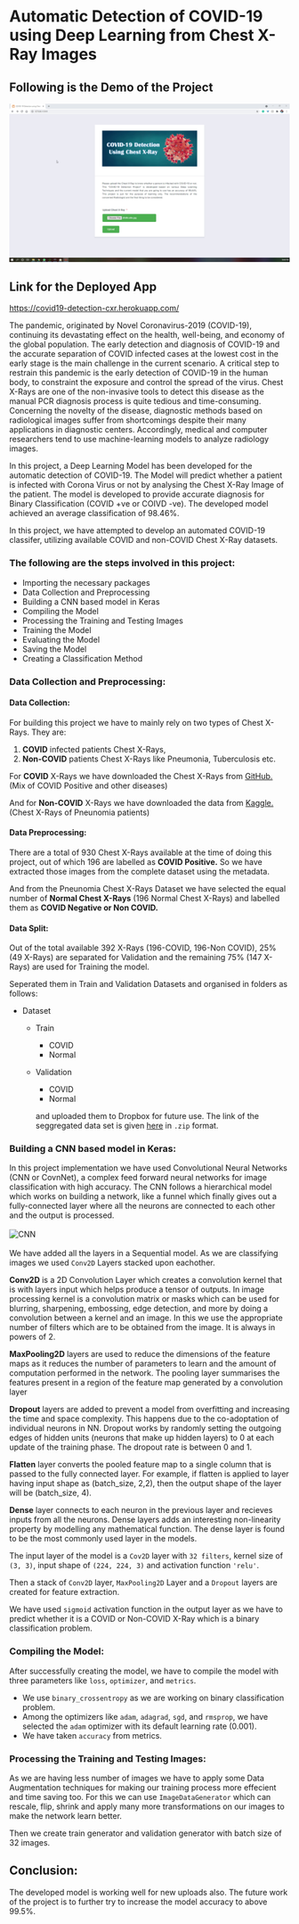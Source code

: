 
# Automatic Detection of COVID-19 using Deep Learning from Chest X-Ray Images

## Following is the Demo of the Project
[![Project Demo Video](templates/Demo.png)](https://youtu.be/dp3LSP3BTmA)

## Link for the Deployed App
https://covid19-detection-cxr.herokuapp.com/

The pandemic, originated by Novel Coronavirus-2019 (COVID-19), continuing its devastating effect on the health, well-being, and economy of the global population. The early detection and diagnosis of COVID-19 and the accurate separation of COVID infected cases at the lowest cost in the early stage is the main challenge in the current scenario. A critical step to restrain this pandemic is the early detection of COVID-19 in the human body, to constraint the exposure and control the spread of the virus. Chest X-Rays are one of the non-invasive tools to detect this disease as the manual PCR diagnosis process is quite tedious and time-consuming. Concerning the novelty of the disease, diagnostic methods based on radiological images suffer from shortcomings despite their many applications in diagnostic centers. Accordingly, medical and computer researchers tend to use machine-learning models to analyze radiology images.

In this project, a Deep Learning Model has been developed for the automatic detection of COVID-19. The Model will predict whether a patient is infected with Corona Virus or not by analysing the Chest X-Ray Image of the patient. The model is developed to provide accurate diagnosis for Binary Classification (COVID +ve or COIVD -ve). The developed model achieved an average classification of 98.46%. 

In this project, we have attempted to develop an automated COVID-19 classifer, utilizing available COVID and non-COVID Chest X-Ray datasets. 

### **The following are the steps involved in this project:**
- Importing the necessary packages
- Data Collection and Preprocessing
- Building a CNN based model in Keras
- Compiling the Model
- Processing the Training and Testing Images
- Training the Model
- Evaluating the Model
- Saving the Model
- Creating a Classification Method


### **Data Collection and Preprocessing:**
#### **Data Collection:**
For building this project we have to mainly rely on two types of Chest X-Rays. They are:
1. **COVID** infected patients Chest X-Rays,
2. **Non-COVID** patients Chest X-Rays like Pneumonia, Tuberculosis etc.

For **COVID** X-Rays we have downloaded the Chest X-Rays from [GitHub.](https://github.com/ieee8023/covid-chestxray-dataset) (Mix of COVID Positive and other diseases)

And for **Non-COVID** X-Rays we have downloaded the data from [Kaggle.](https://www.kaggle.com/paultimothymooney/chest-xray-pneumonia) (Chest X-Rays of Pneunomia patients)

#### **Data Preprocessing:**
There are a total of 930 Chest X-Rays available at the time of doing this project, out of which 196 are labelled as **COVID Positive.** So we have extracted those images from the complete dataset using the metadata. 

And from the Pneunomia Chest X-Rays Dataset we have selected the equal number of **Normal Chest X-Rays** (196 Normal Chest X-Rays) and labelled them as **COVID Negative or Non COVID.** 

#### **Data Split:**
Out of the total available 392 X-Rays (196-COVID, 196-Non COVID), 25% (49 X-Rays) are separated for Validation and the remaining 75% (147 X-Rays) are used for Training the model.

Seperated them in Train and Validation Datasets and organised in folders as follows:
- Dataset
  - Train
    - COVID
    - Normal
  - Validation
    - COVID
    - Normal

    and uploaded them to Dropbox for future use. The link of the seggregated data set is given [here](https://www.dropbox.com/s/tlsdn617iymz3bf/CovidDataset.zip) in `.zip` format.

### **Building a CNN based model in Keras:**

In this project implementation we have used Convolutional Neural Networks (CNN or CovnNet), a complex feed forward neural networks for image classification with high accuracy. The CNN follows a hierarchical model which works on building a network, like a funnel which finally gives out a fully-connected layer where all the neurons are connected to each other and the output is processed. 
<br>
<br>
![CNN](https://www.researchgate.net/profile/Md-Mahin/publication/332407214/figure/fig2/AS:747438860156930@1555214719430/Proposed-adopted-Convolutional-Neural-Network-CNN-model.png)
<br>
<br>
We have added all the layers in a Sequential model. As we are classifying images we used `Conv2D` Layers stacked upon eachother.

**Conv2D** is a 2D Convolution Layer which creates a convolution kernel that is  with layers input which helps produce a tensor of outputs. In image processing kernel is a convolution matrix or masks which can be used for blurring, sharpening, embossing, edge detection, and more by doing a convolution between a kernel and an image. In this we use the appropriate number of filters which are to be obtained from the image. It is always in powers of 2. 

**MaxPooling2D** layers are used to reduce the dimensions of the feature maps as it reduces the number of parameters to learn and the amount of computation performed in the network. The pooling layer summarises the features present in a region of the feature map generated by a convolution layer

**Dropout** layers are added to prevent a model from overfitting and increasing the time and space complexity. This happens due to the co-adoptation of individual neurons in NN. Dropout works by randomly setting the outgoing edges of hidden units (neurons that make up hidden layers) to 0 at each update of the training phase. The dropout rate is between 0 and 1.

**Flatten** layer converts the pooled feature map to a single column that is passed to the fully connected layer. For example, if flatten is applied to layer having input shape as (batch_size, 2,2), then the output shape of the layer will be (batch_size, 4).

**Dense** layer connects to each neuron in the previous layer and recieves inputs from all the neurons. Dense layers adds an interesting non-linearity property by modelling any mathematical function. The dense layer is found to be the most commonly used layer in the models.

The input layer of the model is a `Cov2D` layer with `32 filters`, kernel size of `(3, 3)`, input shape of `(224, 224, 3)` and activation function `'relu'`.

Then a stack of `Conv2D` layer, `MaxPooling2D` Layer and a `Dropout` layers are created for feature extraction. 

We have used `sigmoid` activation function in the output layer as we have to predict whether it is a COVID or Non-COVID X-Ray which is a binary classification problem. 

### **Compiling the Model:**

After successfully creating the model, we have to compile the model with three parameters like `loss`, `optimizer`, and `metrics`. 

- We use `binary_crossentropy` as we are working on binary classification problem. 
- Among the optimizers like `adam`, `adagrad`, `sgd`, and `rmsprop`, we have selected the `adam` optimizer with its default learning rate (0.001). 
- We have taken `accuracy` from metrics. 

### **Processing the Training and Testing Images:**

As we are having less number of images we have to apply some Data Augmentation techniques for making our training process more effecient and time saving too. For this we can use `ImageDataGenerator` which can rescale, flip, shrink and apply many more transformations on our images to make the network learn better. 

Then we create train generator and validation generator with batch size of 32 images. 

## Conclusion:
The developed model is working well for new uploads also. The future work of the project is to further try to increase the model accuracy to above 99.5%. 
